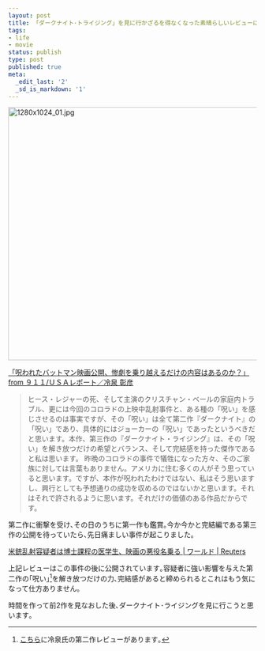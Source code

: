 ```yaml
---
layout: post
title: 「ダークナイト･トライジング」を見に行かざるを得なくなった素晴らしいレビューに出会った
tags:
- life
- movie
status: publish
type: post
published: true
meta:
  _edit_last: '2'
  _sd_is_markdown: '1'
---
```

<p><a href="http://wwws.warnerbros.co.jp/batman3/" ><img src="http://lh5.ggpht.com/-1HqIU1OA6V0/UBXpUWRCsXI/AAAAAAAAAN0/HrWxqpcLTOc/w640/1280x1024_01.jpg" alt="1280x1024_01.jpg" class="aligncenter" width="640" height="512" /></a></p>

<p><a href="http://ryumurakami.jmm.co.jp/dynamic/report/report3_2983.html">「呪われたバットマン映画公開、惨劇を乗り越えるだけの内容はあるのか？」from ９１１/ＵＳＡレポート／冷泉 彰彦</a></p>

<blockquote>
  <p>ヒース・レジャーの死、そして主演のクリスチャン・ベールの家庭内トラブル、更には今回のコロラドの上映中乱射事件と、ある種の「呪い」を感じさせるのは事実ですが、その「呪い」は全て第二作『ダークナイト』の「呪い」であり、具体的にはジョーカーの「呪い」であったというべきだと思います。本作、第三作の『ダークナイト・ライジング』は、その「呪い」を解き放つだけの希望とバランス、そして完結感を持った傑作であると私は思います。
  昨晩のコロラドの事件で犠牲になった方々、そのご家族に対しては言葉もありません。アメリカに住む多くの人がそう思っていると思います。ですが、本作が呪われたわけではない、私はそう思いますし、興行としても予想通りの成功を収めるのではないかと思います。それはそれで許されるように思います。それだけの価値のある作品だからです。</p>
</blockquote>

<p>第二作に衝撃を受け､その日のうちに第一作も鑑賞｡今か今かと完結編である第三作の公開を待っていたら､先日痛ましい事件が起こりました｡</p>

<p><a href="http://jp.reuters.com/article/worldNews/idJPTYE86K00U20120721">米銃乱射容疑者は博士課程の医学生、映画の悪役名乗る | ワールド | Reuters</a></p>

上記レビューはこの事件の後に公開されています｡容疑者に強い影響を与えた第二作の｢呪い｣[^1]を解き放つだけの力､完結感があると締められるとこれはもう気になって仕方ありません｡

[^1]:<a href="http://ryumurakami.jmm.co.jp/dynamic/report/report3_1328.html">こちら</a>に冷泉氏の第二作レビューがあります｡

<p>時間を作って前2作を見なおした後､ダークナイト･ライジングを見に行こうと思います｡</p>
